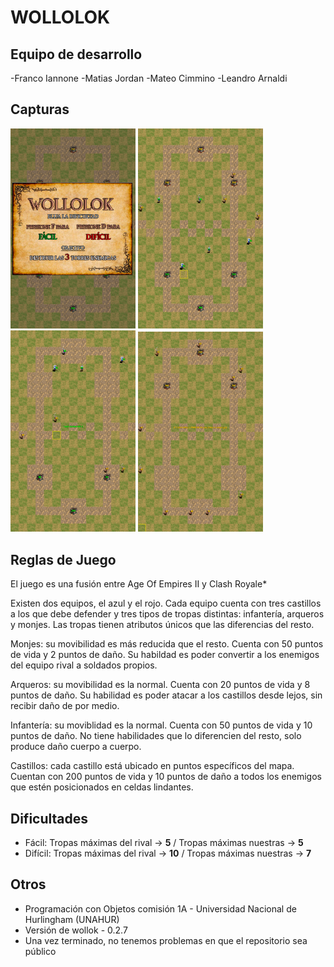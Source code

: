 # WOLLOLOK

## Equipo de desarrollo

-Franco Iannone
-Matias Jordan
-Mateo Cimmino
-Leandro Arnaldi

## Capturas

<img src="imagenes del README/interfaz.png" alt="" width="200">
<img src="imagenes del README/batalla.png" alt="" width="200">
<img src="imagenes del README/victoria.png" alt="" width="200">
<img src="imagenes del README/perder.png" alt="" width="200">


## Reglas de Juego 

El juego es una fusión entre Age Of Empires II y Clash Royale*

Existen dos equipos, el azul y el rojo. Cada equipo cuenta con tres castillos a los que debe defender y tres tipos de tropas distintas: infantería, arqueros y monjes. Las tropas tienen atributos únicos que las diferencias del resto.

Monjes: su movibilidad es más reducida que el resto. Cuenta con 50 puntos de vida y 2 puntos de daño. Su habildad es poder convertir a los enemigos del equipo rival a soldados propios. 

Arqueros: su movibilidad es la normal. Cuenta con 20 puntos de vida y 8 puntos de daño. Su habilidad es poder atacar a los castillos desde lejos, sin recibir daño de por medio.

Infantería: su moviblidad es la normal. Cuenta con 50 puntos de vida y 10 puntos de daño. No tiene habilidades que lo diferencien del resto, solo produce daño cuerpo a cuerpo.

Castillos: cada castillo está ubicado en puntos específicos del mapa. Cuentan con 200 puntos de vida y 10 puntos de daño a todos los enemigos que estén posicionados en celdas lindantes. 

## Dificultades
<ul>
  <li>Fácil: Tropas máximas del rival -> <strong>5</strong> / Tropas máximas nuestras -> <strong>5</strong>
  <li>Difícil: Tropas máximas del rival -> <strong>10</strong>  / Tropas máximas nuestras -> <strong>7</strong>
</li>
</ul>

## Otros

- Programación con Objetos comisión 1A - Universidad Nacional de Hurlingham (UNAHUR)
- Versión de wollok - 0.2.7
- Una vez terminado, no tenemos problemas en que el repositorio sea público 
